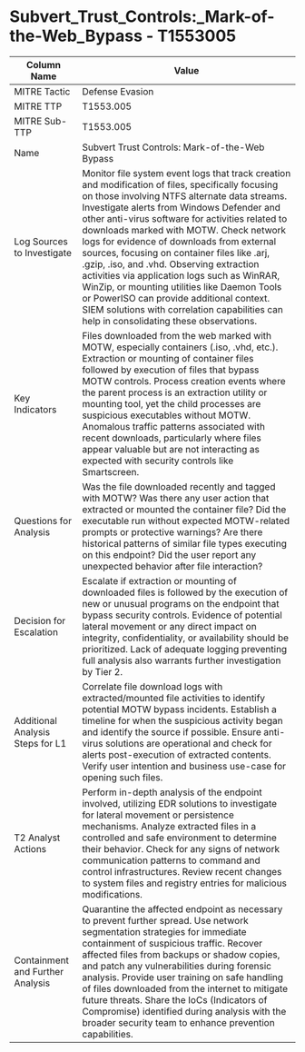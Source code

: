 # Subvert_Trust_Controls:_Mark-of-the-Web_Bypass - T1553005

| Column Name | Value |
|-------------|-------|
| MITRE Tactic | Defense Evasion |
| MITRE TTP | T1553.005 |
| MITRE Sub-TTP | T1553.005 |
| Name | Subvert Trust Controls: Mark-of-the-Web Bypass |
| Log Sources to Investigate | Monitor file system event logs that track creation and modification of files, specifically focusing on those involving NTFS alternate data streams. Investigate alerts from Windows Defender and other anti-virus software for activities related to downloads marked with MOTW. Check network logs for evidence of downloads from external sources, focusing on container files like .arj, .gzip, .iso, and .vhd. Observing extraction activities via application logs such as WinRAR, WinZip, or mounting utilities like Daemon Tools or PowerISO can provide additional context. SIEM solutions with correlation capabilities can help in consolidating these observations. |
| Key Indicators | Files downloaded from the web marked with MOTW, especially containers (.iso, .vhd, etc.). Extraction or mounting of container files followed by execution of files that bypass MOTW controls. Process creation events where the parent process is an extraction utility or mounting tool, yet the child processes are suspicious executables without MOTW. Anomalous traffic patterns associated with recent downloads, particularly where files appear valuable but are not interacting as expected with security controls like Smartscreen. |
| Questions for Analysis | Was the file downloaded recently and tagged with MOTW? Was there any user action that extracted or mounted the container file? Did the executable run without expected MOTW-related prompts or protective warnings? Are there historical patterns of similar file types executing on this endpoint? Did the user report any unexpected behavior after file interaction? |
| Decision for Escalation | Escalate if extraction or mounting of downloaded files is followed by the execution of new or unusual programs on the endpoint that bypass security controls. Evidence of potential lateral movement or any direct impact on integrity, confidentiality, or availability should be prioritized. Lack of adequate logging preventing full analysis also warrants further investigation by Tier 2. |
| Additional Analysis Steps for L1 | Correlate file download logs with extracted/mounted file activities to identify potential MOTW bypass incidents. Establish a timeline for when the suspicious activity began and identify the source if possible. Ensure anti-virus solutions are operational and check for alerts post-execution of extracted contents. Verify user intention and business use-case for opening such files. |
| T2 Analyst Actions | Perform in-depth analysis of the endpoint involved, utilizing EDR solutions to investigate for lateral movement or persistence mechanisms. Analyze extracted files in a controlled and safe environment to determine their behavior. Check for any signs of network communication patterns to command and control infrastructures. Review recent changes to system files and registry entries for malicious modifications. |
| Containment and Further Analysis | Quarantine the affected endpoint as necessary to prevent further spread. Use network segmentation strategies for immediate containment of suspicious traffic. Recover affected files from backups or shadow copies, and patch any vulnerabilities during forensic analysis. Provide user training on safe handling of files downloaded from the internet to mitigate future threats. Share the IoCs (Indicators of Compromise) identified during analysis with the broader security team to enhance prevention capabilities. |
